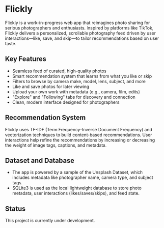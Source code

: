 # Flickly

Flickly is a work-in-progress web app that reimagines photo sharing for serious photographers and enthusiasts. Inspired by platforms like TikTok, Flickly delivers a personalized, scrollable photography feed driven by user interactions—like, save, and skip—to tailor recommendations based on user taste.

## Key Features

- Seamless feed of curated, high-quality photos  
- Smart recommendation system that learns from what you like or skip  
- Filters to browse by camera make, model, lens, subject, and more  
- Like and save photos for later viewing  
- Upload your own work with metadata (e.g., camera, film, edits)  
- "Explore" and "Following" tabs for discovery and connection  
- Clean, modern interface designed for photographers  

## Recommendation System

Flickly uses TF-IDF (Term Frequency–Inverse Document Frequency) and vectorization techniques to build content-based recommendations. User interactions help refine the recommendations by increasing or decreasing the weight of image tags, captions, and metadata.

## Dataset and Database

- The app is powered by a sample of the Unsplash Dataset, which includes metadata like photographer name, camera type, and subject tags.  
- SQLite3 is used as the local lightweight database to store photo metadata, user interactions (likes/saves/skips), and feed state.

## Status

This project is currently under development.  

